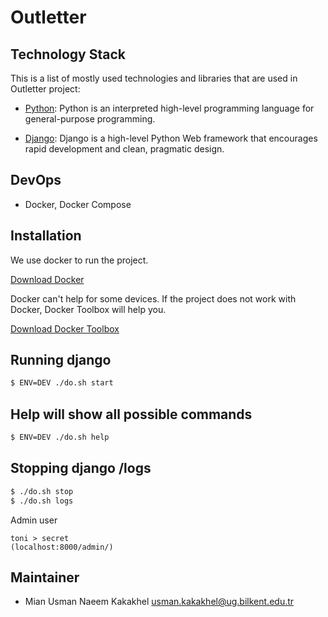 # Outletter

## Technology Stack
This is a list of mostly used technologies and libraries that are used in Outletter project:

- [Python](https://www.python.org/): Python is an interpreted high-level programming language for general-purpose programming.

- [Django](https://www.djangoproject.com/): Django is a high-level Python Web framework that encourages rapid development and clean, pragmatic design.

## DevOps
- Docker, Docker Compose

## Installation
We use docker to run the project.

[Download Docker](https://www.docker.com/community-edition)

Docker can't help for some devices. If the project does not work with Docker, Docker Toolbox will help you.

[Download Docker Toolbox](https://docs.docker.com/toolbox/toolbox_install_windows/#step-2-install-docker-toolbox)

## Running django

```bash
$ ENV=DEV ./do.sh start
```

## Help will show all possible commands

```bash
$ ENV=DEV ./do.sh help
```

## Stopping django /logs
```bash
$ ./do.sh stop
$ ./do.sh logs
```

Admin user
```
toni > secret
(localhost:8000/admin/) 
```

## Maintainer
- Mian Usman Naeem Kakakhel <usman.kakakhel@ug.bilkent.edu.tr>
